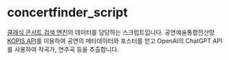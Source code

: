 # concertfinder_script

[클래식 콘서트 검색 엔진]((https://www.classical-concert-kr.info/))의 데이터를 담당하는 스크립트입니다. 
공연예술통합전산망 [KOPIS API](https://kopis.or.kr/por/cs/openapi/openApiInfo.do?menuId=MNU_00074)를 이용하여 공연의 메타데이터와 포스터를 얻고 OpenAI의 ChatGPT API를 사용하여 작곡가, 연주곡 등을 추출합니다. 
